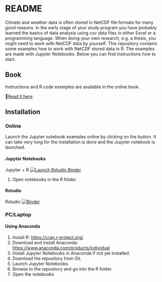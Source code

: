 # README

Climate and weather data is often stored in NetCDF file formats for many good reasons. In the early stage of your study program you have probably learned the basics of data analysis using csv data files in either Excel or a programming language. When doing your own research, e.g. a thesis, you might need to work with NetCDF data by yourself. This repository contains some examples how to work with NetCDF stored data in R. The examples are made with Jupyter Notebooks. Below you can find instructions how to start.   

## Book

Instructions and R code examples are available in the online book.

:blue_book:[Read it here](https://nauta008.github.io/tutorials/). 

## Installation

### Online
Launch the Jupyter notebook examples online by clicking on the button. It can take very long for the installation is done and the Jupyter notebook is launched.

#### Jupyter Notebooks
<!-- badges: start -->
Jupyter + R [![Launch Rstudio Binder](http://mybinder.org/badge_logo.svg)](https://mybinder.org/v2/gh/nauta008/tutorials/HEAD)
<!-- badges: end -->

1.  Open notebooks in the R folder.

#### Rstudio
Rstudio [![Binder](https://mybinder.org/badge_logo.svg)](https://mybinder.org/v2/gh/nauta008/tutorials/HEAD?filepath=rstudio)

### PC/Laptop

#### Using Anaconda

1.  Install R: https://cran.r-project.org/ 
2.  Download and install Anaconda: https://www.anaconda.com/products/individual 
3.  Install Jupyter Notebooks in Anaconda if not yet installed.
4.  Download the repository from Git.
5.  Launch Jupyter Notebooks.
6.  Browse to the repository and go into the R folder.
7.  Open the notebooks
